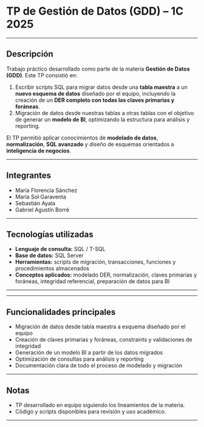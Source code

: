 # TP de Gestión de Datos (GDD) – 1C 2025



---

## Descripción
Trabajo práctico desarrollado como parte de la materia **Gestión de Datos (GDD)**. Este TP consistió en:
1. Escribir scripts SQL para migrar datos desde una **tabla maestra** a un **nuevo esquema de datos** diseñado por el equipo, incluyendo la creación de un **DER completo con todas las claves primarias y foráneas**.
2. Migración de datos desde nuestras tablas a otras tablas con el objetivo de generar un **modelo de BI**, optimizando la estructura para análisis y reporting.

El TP permitió aplicar conocimientos de **modelado de datos**, **normalización**, **SQL avanzado** y diseño de esquemas orientados a **inteligencia de negocios**.

---

## Integrantes
- María Florencia Sánchez
- María Sol Garaventa
- Sebastián Ayala
- Gabriel Agustín Borré

---

## Tecnologías utilizadas
- **Lenguaje de consulta:** SQL / T-SQL
- **Base de datos:** SQL Server
- **Herramientas:** scripts de migración, transacciones, funciones y procedimientos almacenados
- **Conceptos aplicados:** modelado DER, normalización, claves primarias y foráneas, integridad referencial, preparación de datos para BI

---

---

## Funcionalidades principales
- Migración de datos desde tabla maestra a esquema diseñado por el equipo
- Creación de claves primarias y foráneas, constraints y validaciones de integridad
- Generación de un modelo BI a partir de los datos migrados
- Optimización de consultas para análisis y reporting
- Documentación clara de todo el proceso de modelado y migración

---

## Notas
- TP desarrollado en equipo siguiendo los lineamientos de la materia.
- Código y scripts disponibles para revisión y uso académico.

---

